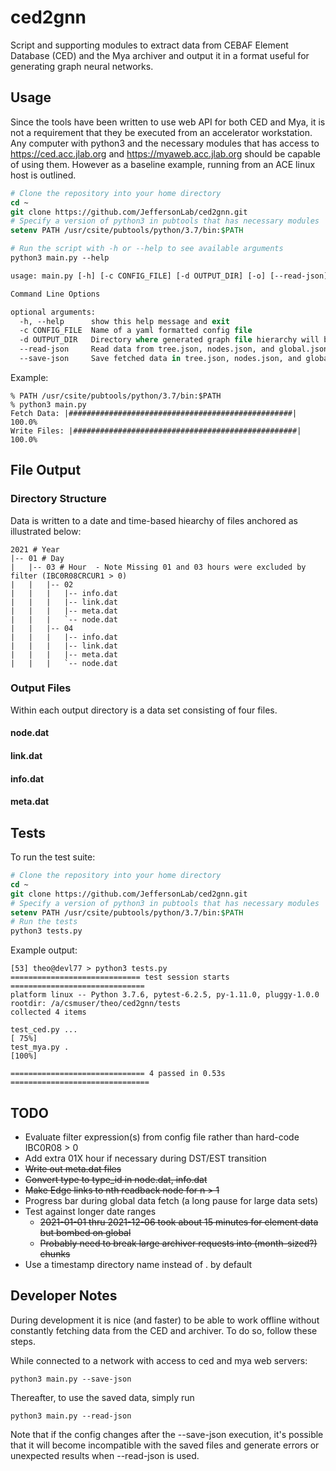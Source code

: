 # ced2gnn
Script and supporting modules to extract data from CEBAF Element Database (CED) and the Mya archiver and output it in a format useful for generating graph neural networks.

## Usage
Since the tools have been written to use web API for both CED and Mya, it is not a requirement that they be executed from an accelerator workstation.  Any computer with python3 and the necessary modules that has access to https://ced.acc.jlab.org and https://myaweb.acc.jlab.org should be capable of using them.  However as a baseline example, running from an ACE linux host is outlined.

```csh
# Clone the repository into your home directory
cd ~
git clone https://github.com/JeffersonLab/ced2gnn.git
# Specify a version of python3 in pubtools that has necessary modules
setenv PATH /usr/csite/pubtools/python/3.7/bin:$PATH

# Run the script with -h or --help to see available arguments
python3 main.py --help

usage: main.py [-h] [-c CONFIG_FILE] [-d OUTPUT_DIR] [-o] [--read-json] [--save-json]

Command Line Options

optional arguments:
  -h, --help      show this help message and exit
  -c CONFIG_FILE  Name of a yaml formatted config file
  -d OUTPUT_DIR   Directory where generated graph file hierarchy will be written
  --read-json     Read data from tree.json, nodes.json, and global.json instead of CED and Mya
  --save-json     Save fetched data in tree.json, nodes.json, and global.json

```
Example:

```
% PATH /usr/csite/pubtools/python/3.7/bin:$PATH
% python3 main.py
Fetch Data: |##################################################| 100.0%
Write Files: |##################################################| 100.0%
```

## File Output

### Directory Structure
Data is written to a date and time-based hiearchy of files anchored as illustrated below:

```
2021 # Year
|-- 01 # Day
|   |-- 03 # Hour  - Note Missing 01 and 03 hours were excluded by filter (IBC0R08CRCUR1 > 0)
|   |   |-- 02
|   |   |   |-- info.dat
|   |   |   |-- link.dat
|   |   |   |-- meta.dat
|   |   |   `-- node.dat
|   |   |-- 04
|   |   |   |-- info.dat
|   |   |   |-- link.dat
|   |   |   |-- meta.dat
|   |   |   `-- node.dat

```
### Output Files
Within each output directory is a data set consisting of four files.

#### node.dat


#### link.dat


#### info.dat



#### meta.dat




## Tests
To run the test suite:

```csh
# Clone the repository into your home directory
cd ~
git clone https://github.com/JeffersonLab/ced2gnn.git
# Specify a version of python3 in pubtools that has necessary modules
setenv PATH /usr/csite/pubtools/python/3.7/bin:$PATH
# Run the tests
python3 tests.py
```

Example output:

```
[53] theo@devl77 > python3 tests.py
============================= test session starts ==============================
platform linux -- Python 3.7.6, pytest-6.2.5, py-1.11.0, pluggy-1.0.0
rootdir: /a/csmuser/theo/ced2gnn/tests
collected 4 items

test_ced.py ...                                                          [ 75%]
test_mya.py .                                                            [100%]

============================== 4 passed in 0.53s ===============================
```

## TODO
 * Evaluate filter expression(s) from config file rather than hard-code IBC0R08 > 0
 * Add extra 01X hour if necessary during DST/EST transition
 * ~~Write out meta.dat files~~
 * ~~Convert type to type_id in node.dat, info.dat~~
 * ~~Make Edge links to nth readback node for n > 1~~
 * Progress bar during global data fetch (a long pause for large data sets)  
 * Test against longer date ranges
   * ~~2021-01-01 thru 2021-12-06 took about 15 minutes for element data but bombed on global~~
   * ~~Probably need to break large archiver requests into (month-sized?) chunks~~  
 * Use a timestamp directory name instead of . by default
 

## Developer Notes
During development it is nice (and faster) to be able to work offline without constantly fetching data 
from the CED and archiver.  To do so, follow these steps.

While connected to a network with access to ced and mya web servers:
```
python3 main.py --save-json
```

Thereafter, to use the saved data, simply run
```
python3 main.py --read-json
```

Note that if the config changes after the --save-json execution, it's possible that it will become 
incompatible with the saved files and generate errors or unexpected results when --read-json is used.
